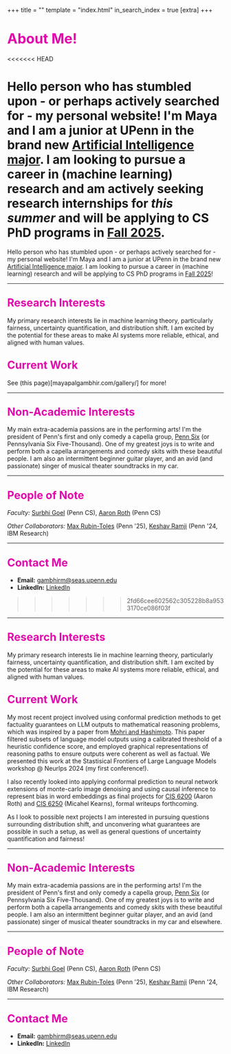 +++
title = ""
template = "index.html"
in_search_index = true
[extra]
+++

# <span style="color: rgb(227,5,173); font-size: 32px;">About Me!</span>
<<<<<<< HEAD

Hello person who has stumbled upon - or perhaps actively searched for - my personal website! I'm Maya and I am a junior at UPenn in the brand new [Artificial Intelligence major](https://ai.seas.upenn.edu/). I am looking to pursue a career in (machine learning) research and am actively seeking research internships for *this summer* and will be applying to CS PhD programs in <u>Fall 2025</u>.
=======

Hello person who has stumbled upon - or perhaps actively searched for - my personal website! I'm Maya and I am a junior at UPenn in the brand new [Artificial Intelligence major](https://ai.seas.upenn.edu/). I am looking to pursue a career in (machine learning) research and will be applying to CS PhD programs in <u>Fall 2025</u>!

---

## <span style="color: rgb(227,5,173); font-size: 25px;">Research Interests</span>
My primary research interests lie in machine learning theory, particularly fairness, uncertainty quantification, and distribution shift. I am excited by the potential for these areas to make AI systems more reliable, ethical, and aligned with human values.

## <span style="color: rgb(227,5,173); font-size: 25px;">Current Work</span>

See (this page)[mayapalgambhir.com/gallery/] for more!

---

## <span style="color: rgb(227,5,173); font-size: 25px;">Non-Academic Interests</span>

My main extra-academia passions are in the performing arts! I'm the president of Penn's first and only comedy a capella group, [Penn Six](https://www.instagram.com/pennsixacapella/) (or Pennsylvania Six Five-Thousand). One of my greatest joys is to write and perform both a capella arrangements and comedy skits with these beautiful people. I am also an intermittent beginner guitar player, and an avid (and passionate) singer of musical theater soundtracks in my car.

---

## <span style="color: rgb(227,5,173); font-size: 25px;">People of Note</span>

*Faculty:* [Surbhi Goel](https://www.surbhigoel.com/) (Penn CS), [Aaron Roth](https://www.cis.upenn.edu/~aaroth/) (Penn CS)

*Other Collaborators:* [Max Rubin-Toles](https://linktr.ee/maxonbion) (Penn '25), [Keshav Ramji](https://www.keshavramji.com/) (Penn '24, IBM Research)

---

## <span style="color: rgb(227,5,173); font-size: 25px;">Contact Me</span>

- **Email:** [gambhirm@seas.upenn.edu](mailto:gambhirm@seas.upenn.edu)  
- **LinkedIn:** [LinkedIn](https://www.linkedin.com/in/maya-gambhir/)


>>>>>>> 2fd66cee602562c305228b8a9533170ce086f03f

---

## <span style="color: rgb(227,5,173); font-size: 25px;">Research Interests</span>
My primary research interests lie in machine learning theory, particularly fairness, uncertainty quantification, and distribution shift. I am excited by the potential for these areas to make AI systems more reliable, ethical, and aligned with human values.

## <span style="color: rgb(227,5,173); font-size: 25px;">Current Work</span>

My most recent project involved using conformal prediction methods to get factuality guarantees on LLM outputs to mathematical reasoning problems, which was inspired by a paper from [Mohri and Hashimoto](https://arxiv.org/abs/2402.10978). This paper filtered subsets of language model outputs using a calibrated threshold of a heuristic confidence score, and employed graphical representations of reasoning paths to ensure outputs were coherent as well as factual. We presented this work at the Stastisical Frontiers of Large Language Models workshop @ NeurIps 2024 (my first conference!).

I also recently looked into applying conformal prediction to neural network extensions of monte-carlo image denoising and using causal inference to represent bias in word embeddings as final projects for [CIS 6200](https://uncertaintyclass.com/) (Aaron Roth) and [CIS 6250](https://www.cis.upenn.edu/~mkearns/teaching/CIS625/) (Micahel Kearns), formal writeups forthcoming.

As I look to possible next projects I am interested in pursuing questions surrounding distribution shift, and unconvering what guarantees are possible in such a setup, as well as general questions of uncertainty quantification and fairness!

---

## <span style="color: rgb(227,5,173); font-size: 25px;">Non-Academic Interests</span>

My main extra-academia passions are in the performing arts! I'm the president of Penn's first and only comedy a capella group, [Penn Six](https://www.instagram.com/pennsixacapella/) (or Pennsylvania Six Five-Thousand). One of my greatest joys is to write and perform both a capella arrangements and comedy skits with these beautiful people. I am also an intermittent beginner guitar player, and an avid (and passionate) singer of musical theater soundtracks in my car and elsewhere.

---

## <span style="color: rgb(227,5,173); font-size: 25px;">People of Note</span>

*Faculty:* [Surbhi Goel](https://www.surbhigoel.com/) (Penn CS), [Aaron Roth](https://www.cis.upenn.edu/~aaroth/) (Penn CS)

*Other Collaborators:* [Max Rubin-Toles](https://linktr.ee/maxonbion) (Penn '25), [Keshav Ramji](https://www.keshavramji.com/) (Penn '24, IBM Research)

---

## <span style="color: rgb(227,5,173); font-size: 25px;">Contact Me</span>

- **Email:** [gambhirm@seas.upenn.edu](mailto:gambhirm@seas.upenn.edu)  
- **LinkedIn:** [LinkedIn](https://www.linkedin.com/in/maya-gambhir/)
